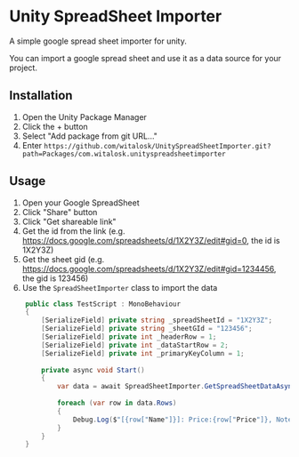 # Unity SpreadSheet Importer
A simple google spread sheet importer for unity.

You can import a google spread sheet and use it as a data source for your project.

## Installation
1. Open the Unity Package Manager
2. Click the + button
3. Select "Add package from git URL..."
4. Enter `https://github.com/witalosk/UnitySpreadSheetImporter.git?path=Packages/com.witalosk.unityspreadsheetimporter`

## Usage
1. Open your Google SpreadSheet
2. Click "Share" button
3. Click "Get shareable link"
4. Get the id from the link (e.g. https://docs.google.com/spreadsheets/d/1X2Y3Z/edit#gid=0, the id is 1X2Y3Z)
5. Get the sheet gid (e.g. https://docs.google.com/spreadsheets/d/1X2Y3Z/edit#gid=1234456, the gid is 123456)
6. Use the `SpreadSheetImporter` class to import the data

```csharp
    public class TestScript : MonoBehaviour
    {
        [SerializeField] private string _spreadSheetId = "1X2Y3Z";
        [SerializeField] private string _sheetGId = "123456";
        [SerializeField] private int _headerRow = 1;
        [SerializeField] private int _dataStartRow = 2;
        [SerializeField] private int _primaryKeyColumn = 1;
        
        private async void Start()
        {
            var data = await SpreadSheetImporter.GetSpreadSheetDataAsync(_spreadSheetId, _sheetGId, _headerRow, _dataStartRow, _primaryKeyColumn);
            
            foreach (var row in data.Rows)
            {
                Debug.Log($"[{row["Name"]}]: Price:{row["Price"]}, Note:{row["Note"]}");
            }
        }
    }
```